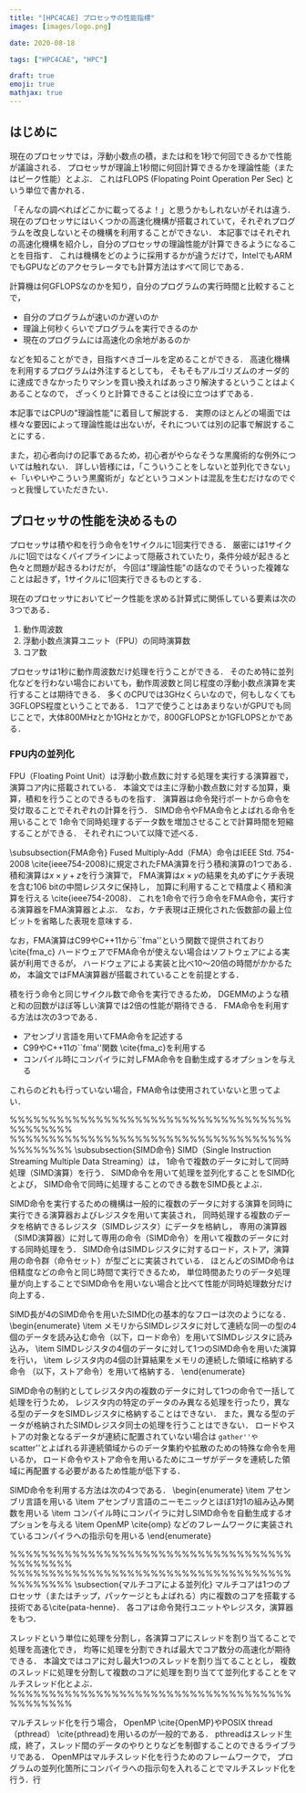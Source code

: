 ```yaml
---
title: "[HPC4CAE] プロセッサの性能指標"
images: [images/logo.png]

date: 2020-08-18

tags: ["HPC4CAE", "HPC"]

draft: true
emoji: true
mathjax: true
---
```


## はじめに
現在のプロセッサでは，浮動小数点の積，または和を1秒で何回できるかで性能が議論される．
プロセッサが理論上1秒間に何回計算できるかを理論性能（またはピーク性能）とよぶ．
これはFLOPS (Flopating Point Operation Per Sec) という単位で書かれる．

「そんなの調べればどこかに載ってるよ！」と思うかもしれないがそれは違う．
現在のプロセッサにはいくつかの高速化機構が搭載されていて，それぞれプログラムを改良しないとその機構を利用することができない．
本記事ではそれぞれの高速化機構を紹介し，自分のプロセッサの理論性能が計算できるようになることを目指す．
これは機構をどのように採用するかが違うだけで，IntelでもARMでもGPUなどのアクセラレータでも計算方法はすべて同じである．


計算機は何GFLOPSなのかを知り，自分のプログラムの実行時間と比較することで，

* 自分のプログラムが速いのか遅いのか
* 理論上何秒くらいでプログラムを実行できるのか
* 現在のプログラムには高速化の余地があるのか

などを知ることができ，目指すべきゴールを定めることができる．
高速化機構を利用するプログラムは外注するとしても，
そもそもアルゴリズムのオーダ的に達成できなかったりマシンを買い換えればあっさり解決するということはよくあることなので，
ざっくりと計算できることは役に立つはずである．

本記事ではCPUの"理論性能"に着目して解説する．
実際のほとんどの場面では様々な要因によって理論性能は出ないが，それについては別の記事で解説することにする．

また，初心者向けの記事であるため，初心者がやらなそうな黒魔術的な例外については触れない．
詳しい皆様には，「こういうことをしないと並列化できない」←「いやいやこういう黒魔術が」などというコメントは混乱を生むだけなのでぐっと我慢していただきたい．

## プロセッサの性能を決めるもの
プロセッサは積や和を行う命令を1サイクルに1回実行できる．
厳密には1サイクルに1回ではなくパイプラインによって隠蔽されていたり，条件分岐が起きると色々と問題が起きるわけだが，
今回は"理論性能"の話なのでそういった複雑なことは起きず，1サイクルに1回実行できるものとする．

現在のプロセッサにおいてピーク性能を求める計算式に関係している要素は次の3つである．

1. 動作周波数
2. 浮動小数点演算ユニット（FPU）の同時演算数
3. コア数

プロセッサは1秒に動作周波数だけ処理を行うことができる．
そのため特に並列化などを行わない場合においても，動作周波数と同じ程度の浮動小数点演算を実行することは期待できる．
多くのCPUでは3GHzくらいなので，何もしなくても3GFLOPS程度ということである．
1コアで使うことはあまりないがGPUでも同じことで，大体800MHzとか1GHzとかで，800GFLOPSとか1GFLOPSとかである．


### FPU内の並列化
FPU（Floating Point Unit）は浮動小数点数に対する処理を実行する演算器で，演算コア内に搭載されている．
本論文では主に浮動小数点数に対する加算，乗算，積和を行うことのできるものを指す．
演算器は命令発行ポートから命令を受け取ることでそれぞれの計算を行う．
SIMD命令やFMA命令とよばれる命令を用いることで
1命令で同時処理するデータ数を増加させることで計算時間を短縮することができる．
それぞれについて以降で述べる．

\subsubsection{FMA命令}
Fused Multiply-Add（FMA）命令はIEEE Std. 754-2008 \cite{ieee754-2008}に規定されたFMA演算を行う積和演算の1つである．
積和演算は$x \times y + z$を行う演算で，
FMA演算は$x \times y$の結果を丸めずにケチ表現を含む106 bitの中間レジスタに保持し，
加算に利用することで精度よく積和演算を行える \cite{ieee754-2008}．
これを1命令で行う命令をFMA命令，実行する演算器をFMA演算器とよぶ．
なお，ケチ表現は正規化された仮数部の最上位ビットを省略した表現を意味する．

なお，FMA演算はC99やC++11から``fma''という関数で提供されており \cite{fma_c}
ハードウェアでFMA命令が使えない場合はソフトウェアによる実装が利用できるが，
ハードウェアによる実装と比べ10～20倍の時間がかかるため，
本論文ではFMA演算器が搭載されていることを前提とする．

積を行う命令と同じサイクル数で命令を実行できるため，
DGEMMのような積と和の回数がほぼ等しい演算では2倍の性能が期待できる．
FMA命令を利用する方法は次の3つである．

* アセンブリ言語を用いてFMA命令を記述する
* C99やC++11の``fma''関数 \cite{fma_c}を利用する
* コンパイル時にコンパイラに対しFMA命令を自動生成するオプションを与える

これらのどれも行っていない場合，FMA命令は使用されていないと思ってよい．

%%%%%%%%%%%%%%%%%%%%%%%%%%%%%%%%%%%%%%%%%%%%
%%%%%%%%%%%%%%%%%%%%%%%%%%%%%%%%%%%%%%%%%%%%
\subsubsection{SIMD命令}
SIMD（Single Instruction Streaming Multiple Data Streaming）は，
1命令で複数のデータに対して同時処理（SIMD演算）を行う．
SIMD命令を用いて処理を並列化することをSIMD化とよび，
SIMD命令で同時に処理することのできる数をSIMD長とよぶ．

SIMD命令を実行するための機構は一般的に複数のデータに対する演算を同時に実行できる演算器およびレジスタを用いて実装され，
同時処理する複数のデータを格納できるレジスタ（SIMDレジスタ）にデータを格納し，
専用の演算器（SIMD演算器）に対して専用の命令（SIMD命令）を用いて複数のデータに対する同時処理をう．
SIMD命令はSIMDレジスタに対するロード，ストア，演算用の命令群（命令セット）が型ごとに実装されている．
ほとんどのSIMD命令は倍精度などの命令と同じ時間で実行できるため，
単位時間あたりのデータ処理量が向上することでSIMD命令を用いない場合と比べて性能が同時処理数分だけ向上する．

SIMD長が4のSIMD命令を用いたSIMD化の基本的なフローは次のようになる．
\begin{enumerate}
	\item メモリからSIMDレジスタに対して連続な同一の型の4個のデータを読み込む命令（以下，ロード命令）を用いてSIMDレジスタに読み込み，
	\item SIMDレジスタの4個のデータに対して1つのSIMD命令を用いた演算を行い，
	\item レジスタ内の4個の計算結果をメモリの連続した領域に格納する命令 （以下，ストア命令）を用いて格納する．
\end{enumerate}

SIMD命令の制約としてレジスタ内の複数のデータに対して1つの命令で一括して処理を行うため，
レジスタ内の特定のデータのみ異なる処理を行ったり，異なる型のデータをSIMDレジスタに格納することはできない．
また，異なる型のデータが格納されたSIMDレジスタ同士の処理を行うことはできない．
ロードやストアの対象となるデータが連続に配置されていない場合は
``gather''や``scatter''とよばれる非連続領域からのデータ集約や拡散のための特殊な命令を用いるか，
ロード命令やストア命令を用いるためにユーザがデータを連続した領域に再配置する必要があるため性能が低下する．

SIMD命令を利用する方法は次の4つである．
\begin{enumerate}
	\item アセンブリ言語を用いる
	\item アセンブリ言語のニーモニックとほぼ1対1の組み込み関数を用いる
	\item コンパイル時にコンパイラに対しSIMD命令を自動生成するオプションを与える
	\item OpenMP \cite{omp} などのフレームワークに実装されているコンパイラへの指示句を用いる
\end{enumerate}

%%%%%%%%%%%%%%%%%%%%%%%%%%%%%%%%%%%%%%%%%%%%
%%%%%%%%%%%%%%%%%%%%%%%%%%%%%%%%%%%%%%%%%%%%
\subsection{マルチコアによる並列化}
マルチコアは1つのプロセッサ（またはチップ，パッケージともよばれる）内に複数のコアを搭載する技術である\cite{pata-henne}．
各コアは命令発行ユニットやレジスタ，演算器をもつ．

スレッドという単位に処理を分割し，各演算コアにスレッドを割り当てることで処理を高速化でき，
均等に処理を分割できれば最大でコア数分の高速化が期待できる．
本論文ではコアに対し最大1つのスレッドを割り当てることとし，
複数のスレッドに処理を分割して複数のコアに処理を割り当てて並列化することをマルチスレッド化とよぶ．
%%%%%%%%%%%%%%%%%%%%%%%%%%%%%%%%%%%%%%%%%%%%

マルチスレッド化を行う場合，
OpenMP \cite{OpenMP}やPOSIX thread（pthread） \cite{pthread}を用いるのが一般的である．
pthreadはスレッド生成，終了，スレッド間のデータのやりとりなどを制御することのできるライブラリである．
OpenMPはマルチスレッド化を行うためのフレームワークで，
プログラムの並列化箇所にコンパイラへの指示句を入れることでマルチスレッド化を行う．行

